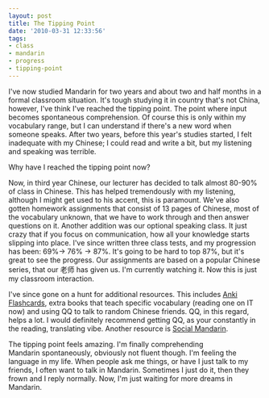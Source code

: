 ```yaml
---
layout: post
title: The Tipping Point
date: '2010-03-31 12:33:56'
tags:
- class
- mandarin
- progress
- tipping-point
---
```


I've now studied Mandarin for two years and about two and half months in a formal classroom situation. It's tough studying it in country that's not China, however, I've think I've reached the tipping point. The point where input becomes spontaneous comprehension. Of course this is only within my vocabulary range, but I can understand if there's a new word when someone speaks. After two years, before this year's studies started, I felt inadequate with my Chinese; I could read and write a bit, but my listening and speaking was terrible.

Why have I reached the tipping point now?

Now, in third year Chinese, our lecturer has decided to talk almost 80-90% of class in Chinese. This has helped tremendously with my listening, although I might get used to his accent, this is paramount. We've also gotten homework assignments that consist of 13 pages of Chinese, most of the vocabulary unknown, that we have to work through and then answer questions on it. Another addition was our optional speaking class. It just crazy that if you focus on communication, how all your knowledge starts slipping into place. I've since written three class tests, and my progression has been: 69%-&gt; 76% -&gt; 87%. It's going to be hard to top 87%, but it's great to see the progress. Our assignments are based on a popular Chinese series, that our 老师 has given us. I'm currently watching it. Now this is just my classroom interaction.

I've since gone on a hunt for additional resources. This includes <a href="http://confusedlaowai.com/2010/01/anki-flashcards/">Anki Flashcards</a>, extra books that teach specific vocabulary (reading one on IT now) and using QQ to talk to random Chinese friends. QQ, in this regard, helps a lot. I would definitely recommend getting QQ, as your constantly in the reading, translating vibe. Another resource is <a href="http://socialmandarin.com">Social Mandarin</a>.

The tipping point feels amazing. I'm finally comprehending Mandarin spontaneously, obviously not fluent though. I'm feeling the language in my life. When people ask me things, or have I just talk to my friends, I often want to talk in Mandarin. Sometimes I just do it, then they frown and I reply normally. Now, I'm just waiting for more dreams in Mandarin.